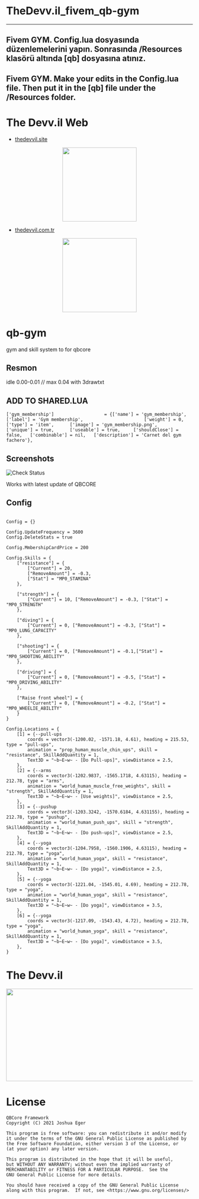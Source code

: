 # TheDevv.il_fivem_qb-gym

---
Fivem GYM. 
Config.lua dosyasında düzenlemelerini yapın. 
Sonrasında /Resources klasörü altında [qb] dosyasına atınız.
---
Fivem GYM.
Make your edits in the Config.lua file.
Then put it in the [qb] file under the /Resources folder.
---

# The Devv.il Web

- [thedevvil.site](http://www.thedevvil.site)

<p align="center">
  <img  width="200" height="200" src="https://i.hizliresim.com/cau0xef.png">
</p>

- [thedevvil.com.tr](http:/www.thedevvil.com.tr) 

<p align="center">
  <img  width="200" height="200" src="https://i.hizliresim.com/mir3xf2.png">
</p>


# qb-gym
 gym and skill system to for qbcore

## Resmon
idle 0.00-0.01 // max 0.04 with 3drawtxt


## ADD TO SHARED.LUA
```
['gym_membership'] 					 = {['name'] = 'gym_membership', 			 	  	  	['label'] = 'Gym membership', 						['weight'] = 0, 		['type'] = 'item', 		['image'] = 'gym_membership.png', 				['unique'] = true, 		['useable'] = true, 	['shouldClose'] = false,   ['combinable'] = nil,   ['description'] = 'Carnet del gym fachero'},
```
## Screenshots
![Check Status](https://imgur.com/mWb93QG.png)


Works with latest update of QBCORE

## Config
```

Config = {}

Config.UpdateFrequency = 3600 
Config.DeleteStats = true 

Config.MmbershipCardPrice = 200

Config.Skills = {
    ["resistance"] = { 
        ["Current"] = 20, 
        ["RemoveAmount"] = -0.3, 
        ["Stat"] = "MP0_STAMINA" 
    },

    ["strength"] = {
        ["Current"] = 10, ["RemoveAmount"] = -0.3, ["Stat"] = "MP0_STRENGTH"
    },

    ["diving"] = {
        ["Current"] = 0, ["RemoveAmount"] = -0.3, ["Stat"] = "MP0_LUNG_CAPACITY"
    },

    ["shooting"] = {
        ["Current"] = 0, ["RemoveAmount"] = -0.1,["Stat"] = "MP0_SHOOTING_ABILITY"
    },

    ["driving"] = {
        ["Current"] = 0, ["RemoveAmount"] = -0.5, ["Stat"] = "MP0_DRIVING_ABILITY"
    },

    ["Raise front wheel"] = {
        ["Current"] = 0, ["RemoveAmount"] = -0.2, ["Stat"] = "MP0_WHEELIE_ABILITY"
    }
}

Config.Locations = {
    [1] = {--pull-ups
        coords = vector3(-1200.02, -1571.18, 4.61), heading = 215.53, type = "pull-ups",
        animation = "prop_human_muscle_chin_ups", skill = "resistance", SkillAddQuantity = 1,
        Text3D = "~b~E~w~ - [Do Pull-ups]", viewDistance = 2.5,
    },
    [2] = {--arms
        coords = vector3(-1202.9837, -1565.1718, 4.63115), heading = 212.78, type = "arms",
        animation = "world_human_muscle_free_weights", skill = "strength", SkillAddQuantity = 1,
        Text3D = "~b~E~w~ - [Use weights]", viewDistance = 2.5,
    },
    [3] = {--pushup
        coords = vector3(-1203.3242, -1570.6184, 4.631155), heading = 212.78, type = "pushup",
        animation = "world_human_push_ups", skill = "strength", SkillAddQuantity = 1,
        Text3D = "~b~E~w~ - [Do push-ups]", viewDistance = 2.5,
    },
    [4] = {--yoga
        coords = vector3(-1204.7958, -1560.1906, 4.63115), heading = 212.78, type = "yoga",
        animation = "world_human_yoga", skill = "resistance", SkillAddQuantity = 1,
        Text3D = "~b~E~w~ - [Do yoga]", viewDistance = 2.5,
    },
    [5] = {--yoga
        coords = vector3(-1221.04, -1545.01, 4.69), heading = 212.78, type = "yoga",
        animation = "world_human_yoga", skill = "resistance", SkillAddQuantity = 1,
        Text3D = "~b~E~w~ - [Do yoga]", viewDistance = 3.5,
    },
    [6] = {--yoga
        coords = vector3(-1217.09, -1543.43, 4.72), heading = 212.78, type = "yoga",
        animation = "world_human_yoga", skill = "resistance", SkillAddQuantity = 1,
        Text3D = "~b~E~w~ - [Do yoga]", viewDistance = 3.5,
    },
}
```
# The Devv.il
<p align="center">
  <img  width="1000" height="250" src="https://i.hizliresim.com/lh5i19a.png">
</p>


# License

    QBCore Framework
    Copyright (C) 2021 Joshua Eger

    This program is free software: you can redistribute it and/or modify
    it under the terms of the GNU General Public License as published by
    the Free Software Foundation, either version 3 of the License, or
    (at your option) any later version.

    This program is distributed in the hope that it will be useful,
    but WITHOUT ANY WARRANTY; without even the implied warranty of
    MERCHANTABILITY or FITNESS FOR A PARTICULAR PURPOSE.  See the
    GNU General Public License for more details.

    You should have received a copy of the GNU General Public License
    along with this program.  If not, see <https://www.gnu.org/licenses/>

